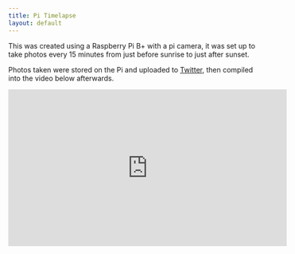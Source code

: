 ```yaml
---
title: Pi Timelapse
layout: default
---
```


This was created using a Raspberry Pi B+ with a pi camera, it was set up to take photos every 15 minutes from just before sunrise to just after sunset.

Photos taken were stored on the Pi and uploaded to [Twitter](https://twitter.com/PiServer2015/status/791542516344434690), then compiled into the video below afterwards.

<iframe width="560" height="315" src="https://www.youtube.com/embed/iFMHzcZsNeg?rel=0" frameborder="0" allowfullscreen></iframe>